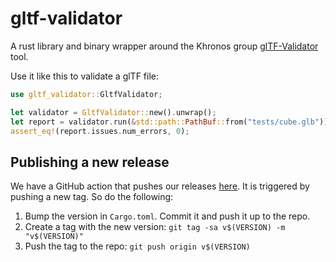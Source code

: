 # gltf-validator

A rust library and binary wrapper around the Khronos group
[glTF-Validator](https://github.com/KhronosGroup/glTF-Validator) tool.

Use it like this to validate a glTF file:
```rust
use gltf_validator::GltfValidator;

let validator = GltfValidator::new().unwrap();
let report = validator.run(&std::path::PathBuf::from("tests/cube.glb")).unwrap();
assert_eq!(report.issues.num_errors, 0);
```

## Publishing a new release

We have a GitHub action that pushes our releases [here](https://github.com/KittyCAD/gltf-validator/blob/main/.github/workflows/make-release.yml). It is triggered by
pushing a new tag. So do the following:

1. Bump the version in `Cargo.toml`. Commit it and push it up to the repo.
2. Create a tag with the new version: `git tag -sa v$(VERSION) -m "v$(VERSION)"`
3. Push the tag to the repo: `git push origin v$(VERSION)`
